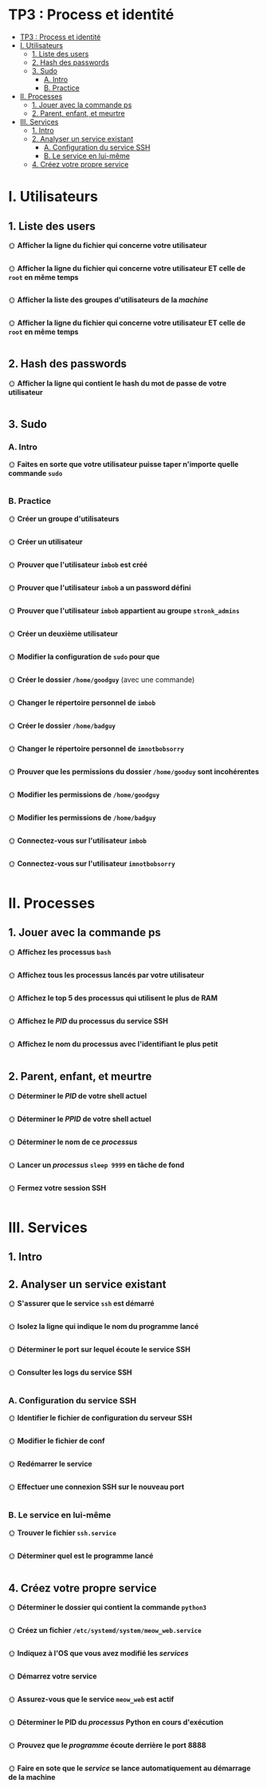 # TP3 : Process et identité

- [TP3 : Process et identité](#tp3--process-et-identité)
- [I. Utilisateurs](#i-utilisateurs)
  - [1. Liste des users](#1-liste-des-users)
  - [2. Hash des passwords](#2-hash-des-passwords)
  - [3. Sudo](#3-sudo)
    - [A. Intro](#a-intro)
    - [B. Practice](#b-practice)
- [II. Processes](#ii-processes)
  - [1. Jouer avec la commande ps](#1-jouer-avec-la-commande-ps)
  - [2. Parent, enfant, et meurtre](#2-parent-enfant-et-meurtre)
- [III. Services](#iii-services)
  - [1. Intro](#1-intro)
  - [2. Analyser un service existant](#2-analyser-un-service-existant)
    - [A. Configuration du service SSH](#a-configuration-du-service-ssh)
    - [B. Le service en lui-même](#b-le-service-en-lui-même)
  - [4. Créez votre propre service](#4-créez-votre-propre-service)

# I. Utilisateurs
## 1. Liste des users

🌞 **Afficher la ligne du fichier qui concerne votre utilisateur**

```bash

```

🌞 **Afficher la ligne du fichier qui concerne votre utilisateur ET celle de `root` en même temps**

```bash

```

🌞 **Afficher la liste des groupes d'utilisateurs de la *machine***

```bash

```


🌞 **Afficher la ligne du fichier qui concerne votre utilisateur ET celle de `root` en même temps**

```bash

```

## 2. Hash des passwords

🌞 **Afficher la ligne qui contient le hash du mot de passe de votre utilisateur**

```bash

```

## 3. Sudo
### A. Intro

🌞 **Faites en sorte que votre utilisateur puisse taper n'importe quelle commande `sudo`**

```bash

```

### B. Practice

🌞 **Créer un groupe d'utilisateurs**

```bash

```

🌞 **Créer un utilisateur**

```bash

```

🌞 **Prouver que l'utilisateur `imbob` est créé**

```bash

```

🌞 **Prouver que l'utilisateur `imbob` a un password défini**

```bash

```

🌞 **Prouver que l'utilisateur `imbob` appartient au groupe `stronk_admins`**

```bash

```

🌞 **Créer un deuxième utilisateur**

```bash

```

🌞 **Modifier la configuration de `sudo` pour que**

```bash

```

🌞 **Créer le dossier `/home/goodguy`** (avec une commande)

```bash

```

🌞 **Changer le répertoire personnel de `imbob`**

```bash

```

🌞 **Créer le dossier `/home/badguy`**

```bash

```
🌞 **Changer le répertoire personnel de `imnotbobsorry`**

```bash

```

🌞 **Prouver que les permissions du dossier `/home/gooduy` sont incohérentes**

```bash

```

🌞 **Modifier les permissions de `/home/goodguy`**

```bash

```

🌞 **Modifier les permissions de `/home/badguy`**

```bash

```

🌞 **Connectez-vous sur l'utilisateur `imbob`**

```bash

```

🌞 **Connectez-vous sur l'utilisateur `imnotbobsorry`**

```bash

```

# II. Processes

## 1. Jouer avec la commande ps

🌞 **Affichez les processus `bash`**

```bash

```

🌞 **Affichez tous les processus lancés par votre utilisateur**

```bash

```

🌞 **Affichez le top 5 des processus qui utilisent le plus de RAM**

```bash

```

🌞 **Affichez le *PID* du processus du service SSH**

```bash

```

🌞 **Affichez le nom du processus avec l'identifiant le plus petit**

```bash

```

## 2. Parent, enfant, et meurtre

🌞 **Déterminer le *PID* de votre shell actuel**

```bash

```

🌞 **Déterminer le *PPID* de votre shell actuel**

```bash

```

🌞 **Déterminer le nom de ce *processus***

```bash

```

🌞 **Lancer un *processus* `sleep 9999` en tâche de fond**

```bash

```

🌞 **Fermez votre session SSH**

```bash

```

# III. Services

## 1. Intro

## 2. Analyser un service existant

🌞 **S'assurer que le service `ssh` est démarré**

```bash

```

🌞 **Isolez la ligne qui indique le nom du programme lancé**

```bash

```

🌞 **Déterminer le port sur lequel écoute le service SSH**

```bash

```

🌞 **Consulter les logs du service SSH**

```bash

```

### A. Configuration du service SSH

🌞 **Identifier le fichier de configuration du serveur SSH**

```bash

```

🌞 **Modifier le fichier de conf**

```bash

```

🌞 **Redémarrer le service**

```bash

```

🌞 **Effectuer une connexion SSH sur le nouveau port**

```bash

```

### B. Le service en lui-même

🌞 **Trouver le fichier `ssh.service`**

```bash

```

🌞 **Déterminer quel est le programme lancé**

```bash

```

## 4. Créez votre propre service

🌞 **Déterminer le dossier qui contient la commande `python3`**

```bash

```

🌞 **Créez un fichier `/etc/systemd/system/meow_web.service`**

```bash

```

🌞 **Indiquez à l'OS que vous avez modifié les *services***

```bash

```

🌞 **Démarrez votre service**

```bash

```

🌞 **Assurez-vous que le service `meow_web` est actif**

```bash

```

🌞 **Déterminer le PID du *processus* Python en cours d'exécution**

```bash

```

🌞 **Prouvez que le *programme* écoute derrière le port 8888**

```bash

```
🌞 **Faire en sote que le *service* se lance automatiquement au démarrage de la machine**

```bash

```